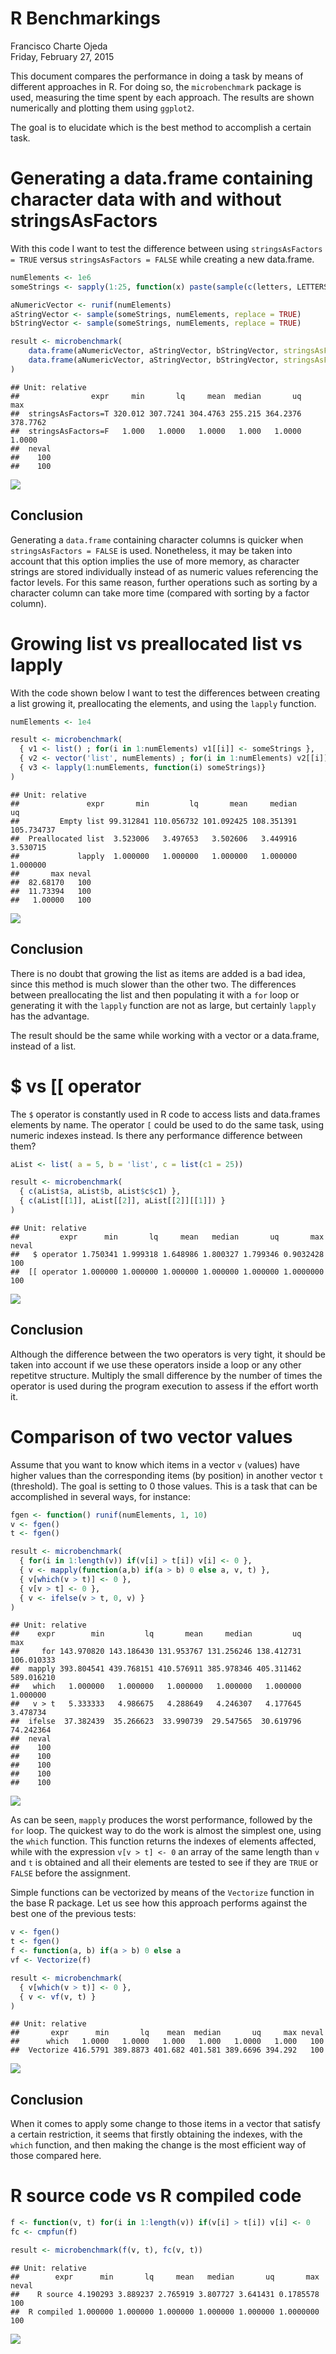 # R Benchmarkings
Francisco Charte Ojeda  
Friday, February 27, 2015  

This document compares the performance in doing a task by means of different approaches in R. For doing so, the `microbenchmark` package is used, measuring the time spent by each approach. The results are shown numerically and plotting them using `ggplot2`.

The goal is to elucidate which is the best method to accomplish a certain task.

Generating a data.frame containing character data with and without stringsAsFactors
=================

With this code I want to test the difference between using `stringsAsFactors = TRUE` versus `stringsAsFactors = FALSE` while creating a new data.frame.




```r
numElements <- 1e6
someStrings <- sapply(1:25, function(x) paste(sample(c(letters, LETTERS), 10, replace = TRUE), collapse = ""))

aNumericVector <- runif(numElements)
aStringVector <- sample(someStrings, numElements, replace = TRUE)
bStringVector <- sample(someStrings, numElements, replace = TRUE)

result <- microbenchmark(
    data.frame(aNumericVector, aStringVector, bStringVector, stringsAsFactors = TRUE),
    data.frame(aNumericVector, aStringVector, bStringVector, stringsAsFactors = FALSE)
)
```


```
## Unit: relative
##                expr     min       lq     mean  median       uq      max
##  stringsAsFactors=T 320.012 307.7241 304.4763 255.215 364.2376 378.7762
##  stringsAsFactors=F   1.000   1.0000   1.0000   1.000   1.0000   1.0000
##  neval
##    100
##    100
```

![](figure/unnamed-chunk-1-1.png) 

Conclusion
----------------
Generating a `data.frame` containing character columns is quicker when `stringsAsFactors = FALSE` is used. Nonetheless, it may be taken into account that this option implies the use of more memory, as character strings are stored individually instead of as numeric values referencing the factor levels. For this same reason, further operations such as sorting by a character column can take more time (compared with sorting by a factor column).

Growing list vs preallocated list vs lapply
===============
With the code shown below I want to test the differences between creating a list growing it, preallocating the elements, and using the `lapply` function. 


```r
numElements <- 1e4

result <- microbenchmark(
  { v1 <- list() ; for(i in 1:numElements) v1[[i]] <- someStrings },
  { v2 <- vector('list', numElements) ; for(i in 1:numElements) v2[[i]] <- someStrings },
  { v3 <- lapply(1:numElements, function(i) someStrings)}
)
```


```
## Unit: relative
##               expr       min         lq       mean     median         uq
##         Empty list 99.312841 110.056732 101.092425 108.351391 105.734737
##  Preallocated list  3.523006   3.497653   3.502606   3.449916   3.530715
##             lapply  1.000000   1.000000   1.000000   1.000000   1.000000
##       max neval
##  82.68170   100
##  11.73394   100
##   1.00000   100
```

![](figure/unnamed-chunk-2-1.png) 

Conclusion
----------------
There is no doubt that growing the list as items are added is a bad idea, since this method is much slower than the other two. The differences between preallocating the list and then populating it with a `for` loop or generating it with the `lapply` function are not as large, but certainly `lapply` has the advantage.

The result should be the same while working with a vector or a data.frame, instead of a list.

$ vs [[ operator
==============
The `$` operator is constantly used in R code to access lists and data.frames elements by name. The operator `[` could be used to do the same task, using numeric indexes instead. Is there any performance difference between them?



```r
aList <- list( a = 5, b = 'list', c = list(c1 = 25))

result <- microbenchmark(
  { c(aList$a, aList$b, aList$c$c1) }, 
  { c(aList[[1]], aList[[2]], aList[[2]][[1]]) }
)
```


```
## Unit: relative
##         expr      min       lq     mean   median       uq       max neval
##   $ operator 1.750341 1.999318 1.648986 1.800327 1.799346 0.9032428   100
##  [[ operator 1.000000 1.000000 1.000000 1.000000 1.000000 1.0000000   100
```

![](figure/unnamed-chunk-3-1.png) 

Conclusion
------------
Although the difference between the two operators is very tight, it should be taken into account if we use these operators inside a loop or any other repetitve structure. Multiply the small difference by the number of times the operator is used during the program execution to assess if the effort worth it. 

Comparison of two vector values
======

Assume that you want to know which items in a vector `v` (values) have higher values than the corresponding items (by position) in another vector `t` (threshold). The goal is setting to 0 those values. This is a task that can be accomplished in several ways, for instance:


```r
fgen <- function() runif(numElements, 1, 10)
v <- fgen() 
t <- fgen()

result <- microbenchmark(
  { for(i in 1:length(v)) if(v[i] > t[i]) v[i] <- 0 },
  { v <- mapply(function(a,b) if(a > b) 0 else a, v, t) },
  { v[which(v > t)] <- 0 },
  { v[v > t] <- 0 },
  { v <- ifelse(v > t, 0, v) }
)
```


```
## Unit: relative
##    expr        min         lq       mean     median         uq        max
##     for 143.970820 143.186430 131.953767 131.256246 138.412731 106.010333
##  mapply 393.804541 439.768151 410.576911 385.978346 405.311462 589.016210
##   which   1.000000   1.000000   1.000000   1.000000   1.000000   1.000000
##   v > t   5.333333   4.986675   4.288649   4.246307   4.177645   3.478734
##  ifelse  37.382439  35.266623  33.990739  29.547565  30.619796  74.242364
##  neval
##    100
##    100
##    100
##    100
##    100
```

![](figure/unnamed-chunk-4-1.png) 

As can be seen, `mapply` produces the worst performance, followed by the `for` loop. The quickest way to do the work is almost the simplest one, using the `which` function. This function returns the indexes of elements affected, while  with the expression `v[v > t] <- 0` an array of the same length than `v` and `t` is obtained and all their elements are tested to see if they are `TRUE` or `FALSE` before the assignment.

Simple functions can be vectorized by means of the `Vectorize` function in the base R package. Let us see how this approach performs against the best one of the previous tests:


```r
v <- fgen() 
t <- fgen()
f <- function(a, b) if(a > b) 0 else a
vf <- Vectorize(f)

result <- microbenchmark(
  { v[which(v > t)] <- 0 },
  { v <- vf(v, t) }
)
```


```
## Unit: relative
##       expr      min       lq    mean  median       uq     max neval
##      which   1.0000   1.0000   1.000   1.000   1.0000   1.000   100
##  Vectorize 416.5791 389.8873 401.682 401.581 389.6696 394.292   100
```

![](figure/unnamed-chunk-5-1.png) 

Conclusion
--------------
When it comes to apply some change to those items in a vector that satisfy a certain restriction, it seems that firstly obtaining the indexes, with the `which` function, and then making the change is the most efficient way of those compared here.

R source code vs R compiled code
======



```r
f <- function(v, t) for(i in 1:length(v)) if(v[i] > t[i]) v[i] <- 0
fc <- cmpfun(f)

result <- microbenchmark(f(v, t), fc(v, t))
```


```
## Unit: relative
##        expr      min       lq     mean   median       uq       max neval
##    R source 4.190293 3.889237 2.765919 3.807727 3.641431 0.1785578   100
##  R compiled 1.000000 1.000000 1.000000 1.000000 1.000000 1.0000000   100
```

![](figure/unnamed-chunk-6-1.png) 
